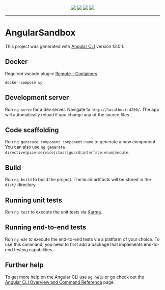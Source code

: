 <div align="center">
  <img src="https://img.shields.io/github/languages/code-size/Pjiwm/angular-sandbox" />
  <img src="https://img.shields.io/github/workflow/status/Pjiwm/angular-sandbox/ci-cd" />
  <img src="https://img.shields.io/github/commit-activity/m/pjiwm/angular-sandbox" />
  <img src="https://img.shields.io/github/last-commit/pjiwm/angular-sandbox" />
</div>
<hr/>

# AngularSandbox

This project was generated with [Angular CLI](https://github.com/angular/angular-cli) version 13.0.1.

## Docker
Required vscode plugin:
[Remote - Containers](https://marketplace.visualstudio.com/items?itemName=ms-vscode-remote.remote-containers)

```
docker-compose up
```

## Development server

Run `ng serve` for a dev server. Navigate to `http://localhost:4200/`. The app will automatically reload if you change any of the source files.

## Code scaffolding

Run `ng generate component component-name` to generate a new component. You can also use `ng generate directive|pipe|service|class|guard|interface|enum|module`.

## Build

Run `ng build` to build the project. The build artifacts will be stored in the `dist/` directory.

## Running unit tests

Run `ng test` to execute the unit tests via [Karma](https://karma-runner.github.io).

## Running end-to-end tests

Run `ng e2e` to execute the end-to-end tests via a platform of your choice. To use this command, you need to first add a package that implements end-to-end testing capabilities.

## Further help

To get more help on the Angular CLI use `ng help` or go check out the [Angular CLI Overview and Command Reference](https://angular.io/cli) page.

